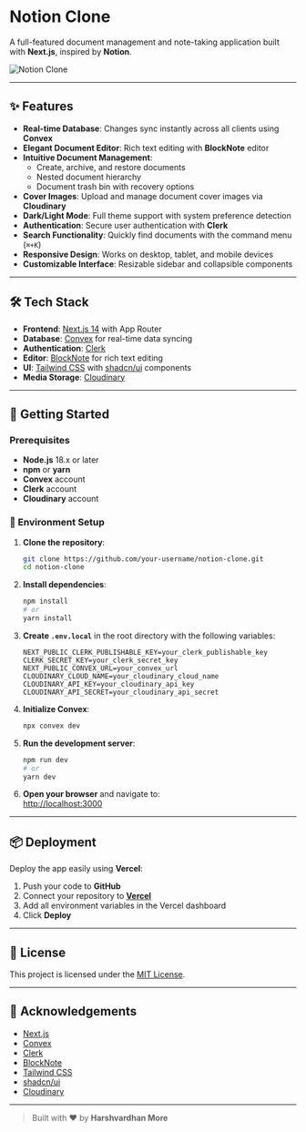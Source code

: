 
# Notion Clone

A full-featured document management and note-taking application built with **Next.js**, inspired by **Notion**.

![Notion Clone](https://notion-clone-demo.vercel.app/opengraph-image.png)

---

## ✨ Features

- **Real-time Database**: Changes sync instantly across all clients using **Convex**
- **Elegant Document Editor**: Rich text editing with **BlockNote** editor
- **Intuitive Document Management**:
  - Create, archive, and restore documents
  - Nested document hierarchy
  - Document trash bin with recovery options
- **Cover Images**: Upload and manage document cover images via **Cloudinary**
- **Dark/Light Mode**: Full theme support with system preference detection
- **Authentication**: Secure user authentication with **Clerk**
- **Search Functionality**: Quickly find documents with the command menu (`⌘+K`)
- **Responsive Design**: Works on desktop, tablet, and mobile devices
- **Customizable Interface**: Resizable sidebar and collapsible components

---

## 🛠 Tech Stack

- **Frontend**: [Next.js 14](https://nextjs.org/) with App Router
- **Database**: [Convex](https://www.convex.dev/) for real-time data syncing
- **Authentication**: [Clerk](https://clerk.dev/)
- **Editor**: [BlockNote](https://blocknote.dev/) for rich text editing
- **UI**: [Tailwind CSS](https://tailwindcss.com/) with [shadcn/ui](https://ui.shadcn.com) components
- **Media Storage**: [Cloudinary](https://cloudinary.com/)

---

## 🚀 Getting Started

### Prerequisites

- **Node.js** 18.x or later
- **npm** or **yarn**
- **Convex** account
- **Clerk** account
- **Cloudinary** account

### 🧪 Environment Setup

1. **Clone the repository**:

   ```bash
   git clone https://github.com/your-username/notion-clone.git
   cd notion-clone
   ```

2. **Install dependencies**:

   ```bash
   npm install
   # or
   yarn install
   ```

3. **Create `.env.local`** in the root directory with the following variables:

   ```env
   NEXT_PUBLIC_CLERK_PUBLISHABLE_KEY=your_clerk_publishable_key
   CLERK_SECRET_KEY=your_clerk_secret_key
   NEXT_PUBLIC_CONVEX_URL=your_convex_url
   CLOUDINARY_CLOUD_NAME=your_cloudinary_cloud_name
   CLOUDINARY_API_KEY=your_cloudinary_api_key
   CLOUDINARY_API_SECRET=your_cloudinary_api_secret
   ```

4. **Initialize Convex**:

   ```bash
   npx convex dev
   ```

5. **Run the development server**:

   ```bash
   npm run dev
   # or
   yarn dev
   ```

6. **Open your browser** and navigate to:  
   [http://localhost:3000](http://localhost:3000)

---

## 📦 Deployment

Deploy the app easily using **Vercel**:

1. Push your code to **GitHub**
2. Connect your repository to **[Vercel](https://vercel.com/)**
3. Add all environment variables in the Vercel dashboard
4. Click **Deploy**

---

## 📄 License

This project is licensed under the [MIT License](LICENSE).

---

## 🙏 Acknowledgements

- [Next.js](https://nextjs.org/)
- [Convex](https://www.convex.dev/)
- [Clerk](https://clerk.dev/)
- [BlockNote](https://blocknote.dev/)
- [Tailwind CSS](https://tailwindcss.com/)
- [shadcn/ui](https://ui.shadcn.com)
- [Cloudinary](https://cloudinary.com/)

---

> Built with ❤️ by **Harshvardhan More**
